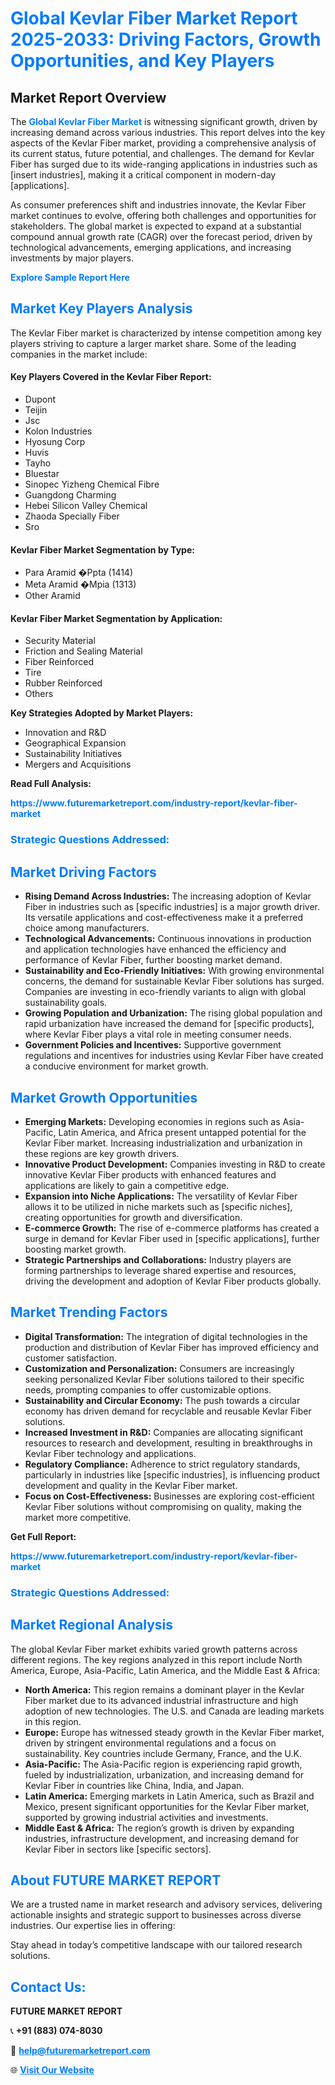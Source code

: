 <h1 style="color: #007BFF;">Global Kevlar Fiber Market Report 2025-2033: Driving Factors, Growth Opportunities, and Key Players</h1>

<section id="overview">
<h2>Market Report Overview</h2>
<p>The <a href="https://www.futuremarketreport.com/industry-report/kevlar-fiber-market" style="color: #007BFF; text-decoration: none;"><strong>Global Kevlar Fiber Market</strong></a> is witnessing significant growth, driven by increasing demand across various industries. This report delves into the key aspects of the Kevlar Fiber market, providing a comprehensive analysis of its current status, future potential, and challenges. The demand for Kevlar Fiber has surged due to its wide-ranging applications in industries such as [insert industries], making it a critical component in modern-day [applications].</p>
<p>As consumer preferences shift and industries innovate, the Kevlar Fiber market continues to evolve, offering both challenges and opportunities for stakeholders. The global market is expected to expand at a substantial compound annual growth rate (CAGR) over the forecast period, driven by technological advancements, emerging applications, and increasing investments by major players.</p>
</section>

<section id="overview">
<p><a href="https://www.futuremarketreport.com/request-sample/reportId=29988" style="color: #007BFF; text-decoration: none;"><strong>Explore Sample Report Here</strong></a></p>
</section>

<section id="key-players">
<h2 style="color: #007BFF;">Market Key Players Analysis</h2>
<p>The Kevlar Fiber market is characterized by intense competition among key players striving to capture a larger market share. Some of the leading companies in the market include:</p>
<h4>Key Players Covered in the Kevlar Fiber Report:</h4>
<ul><li>Dupont</li><li>Teijin</li><li>Jsc</li><li>Kolon Industries</li><li>Hyosung Corp</li><li>Huvis</li><li>Tayho</li><li>Bluestar</li><li>Sinopec Yizheng Chemical Fibre</li><li>Guangdong Charming</li><li>Hebei Silicon Valley Chemical</li><li>Zhaoda Specially Fiber</li><li>Sro</li></ul>
<h4>Kevlar Fiber Market Segmentation by Type:</h4>
<ul><li>Para Aramid �Ppta (1414)</li><li>Meta Aramid �Mpia (1313)</li><li>Other Aramid</li></ul>

<h4>Kevlar Fiber Market Segmentation by Application:</h4>
<ul><li>Security Material</li><li>Friction and Sealing Material</li><li>Fiber Reinforced</li><li>Tire</li><li>Rubber Reinforced</li><li>Others</li></ul>
<p><strong>Key Strategies Adopted by Market Players:</strong></p>
<ul>
<li>Innovation and R&D</li>
<li>Geographical Expansion</li>
<li>Sustainability Initiatives</li>
<li>Mergers and Acquisitions</li>
</ul>
</section>

<section>
<p><strong>Read Full Analysis: </strong></p><a href="https://www.futuremarketreport.com/industry-report/kevlar-fiber-market" style="color: #007BFF; text-decoration: none;"><strong>https://www.futuremarketreport.com/industry-report/kevlar-fiber-market</strong></a>
<h3 style="color: #007BFF;">Strategic Questions Addressed:</h3>
</section>

<section id="driving-factors">
<h2 style="color: #007BFF;">Market Driving Factors</h2>
<ul>
<li><strong>Rising Demand Across Industries:</strong> The increasing adoption of Kevlar Fiber in industries such as [specific industries] is a major growth driver. Its versatile applications and cost-effectiveness make it a preferred choice among manufacturers.</li>
<li><strong>Technological Advancements:</strong> Continuous innovations in production and application technologies have enhanced the efficiency and performance of Kevlar Fiber, further boosting market demand.</li>
<li><strong>Sustainability and Eco-Friendly Initiatives:</strong> With growing environmental concerns, the demand for sustainable Kevlar Fiber solutions has surged. Companies are investing in eco-friendly variants to align with global sustainability goals.</li>
<li><strong>Growing Population and Urbanization:</strong> The rising global population and rapid urbanization have increased the demand for [specific products], where Kevlar Fiber plays a vital role in meeting consumer needs.</li>
<li><strong>Government Policies and Incentives:</strong> Supportive government regulations and incentives for industries using Kevlar Fiber have created a conducive environment for market growth.</li>
</ul>
</section>

<section id="growth-opportunities">
<h2 style="color: #007BFF;">Market Growth Opportunities</h2>
<ul>
<li><strong>Emerging Markets:</strong> Developing economies in regions such as Asia-Pacific, Latin America, and Africa present untapped potential for the Kevlar Fiber market. Increasing industrialization and urbanization in these regions are key growth drivers.</li>
<li><strong>Innovative Product Development:</strong> Companies investing in R&D to create innovative Kevlar Fiber products with enhanced features and applications are likely to gain a competitive edge.</li>
<li><strong>Expansion into Niche Applications:</strong> The versatility of Kevlar Fiber allows it to be utilized in niche markets such as [specific niches], creating opportunities for growth and diversification.</li>
<li><strong>E-commerce Growth:</strong> The rise of e-commerce platforms has created a surge in demand for Kevlar Fiber used in [specific applications], further boosting market growth.</li>
<li><strong>Strategic Partnerships and Collaborations:</strong> Industry players are forming partnerships to leverage shared expertise and resources, driving the development and adoption of Kevlar Fiber products globally.</li>
</ul>
</section>

<section id="trending-factors">
<h2 style="color: #007BFF;">Market Trending Factors</h2>
<ul>
<li><strong>Digital Transformation:</strong> The integration of digital technologies in the production and distribution of Kevlar Fiber has improved efficiency and customer satisfaction.</li>
<li><strong>Customization and Personalization:</strong> Consumers are increasingly seeking personalized Kevlar Fiber solutions tailored to their specific needs, prompting companies to offer customizable options.</li>
<li><strong>Sustainability and Circular Economy:</strong> The push towards a circular economy has driven demand for recyclable and reusable Kevlar Fiber solutions.</li>
<li><strong>Increased Investment in R&D:</strong> Companies are allocating significant resources to research and development, resulting in breakthroughs in Kevlar Fiber technology and applications.</li>
<li><strong>Regulatory Compliance:</strong> Adherence to strict regulatory standards, particularly in industries like [specific industries], is influencing product development and quality in the Kevlar Fiber market.</li>
<li><strong>Focus on Cost-Effectiveness:</strong> Businesses are exploring cost-efficient Kevlar Fiber solutions without compromising on quality, making the market more competitive.</li>
</ul>
</section>

<section>
<p><strong>Get Full Report: </strong></p><a href="https://www.futuremarketreport.com/industry-report/kevlar-fiber-market" style="color: #007BFF; text-decoration: none;"><strong>https://www.futuremarketreport.com/industry-report/kevlar-fiber-market</strong></a>
<h3 style="color: #007BFF;">Strategic Questions Addressed:</h3>
</section>


<section id="regional-analysis">
<h2 style="color: #007BFF;">Market Regional Analysis</h2>
<p>The global Kevlar Fiber market exhibits varied growth patterns across different regions. The key regions analyzed in this report include North America, Europe, Asia-Pacific, Latin America, and the Middle East & Africa:</p>
<ul>
<li><strong>North America:</strong> This region remains a dominant player in the Kevlar Fiber market due to its advanced industrial infrastructure and high adoption of new technologies. The U.S. and Canada are leading markets in this region.</li>
<li><strong>Europe:</strong> Europe has witnessed steady growth in the Kevlar Fiber market, driven by stringent environmental regulations and a focus on sustainability. Key countries include Germany, France, and the U.K.</li>
<li><strong>Asia-Pacific:</strong> The Asia-Pacific region is experiencing rapid growth, fueled by industrialization, urbanization, and increasing demand for Kevlar Fiber in countries like China, India, and Japan.</li>
<li><strong>Latin America:</strong> Emerging markets in Latin America, such as Brazil and Mexico, present significant opportunities for the Kevlar Fiber market, supported by growing industrial activities and investments.</li>
<li><strong>Middle East & Africa:</strong> The region’s growth is driven by expanding industries, infrastructure development, and increasing demand for Kevlar Fiber in sectors like [specific sectors].</li>
</ul>
</section>

<footer>
<h2 style="color: #007BFF;">About FUTURE MARKET REPORT</h2>
<p>We are a trusted name in market research and advisory services, delivering actionable insights and strategic support to businesses across diverse industries. Our expertise lies in offering:</p>

<p>Stay ahead in today’s competitive landscape with our tailored research solutions.</p>

<h2 style="color: #007BFF;">Contact Us:</h2>
<p><strong>FUTURE MARKET REPORT</strong></p>
<p>📞 <strong>+91 (883) 074-8030</strong></p>
<p>📧 <strong><a href="mailto:help@futuremarketreport.com" style="color: #007BFF;">help@futuremarketreport.com</a></strong></p>
<p>🌐 <strong><a href="https://www.futuremarketreport.com/" style="color: #007BFF;">Visit Our Website</a></strong></p>
</footer>